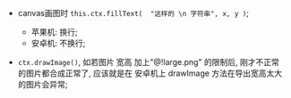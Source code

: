 * canvas画图时 `this.ctx.fillText(  "这样的 \n 字符串", x, y )`;
    * 苹果机: 换行;
    * 安卓机: 不换行;


* `ctx.drawImage()`, 如若图片 宽高
加上"@!large.png" 的限制后, 刚才不正常的图片都合成正常了, 应该就是在 安卓机上 drawImage 方法在导出宽高太大的图片会异常;